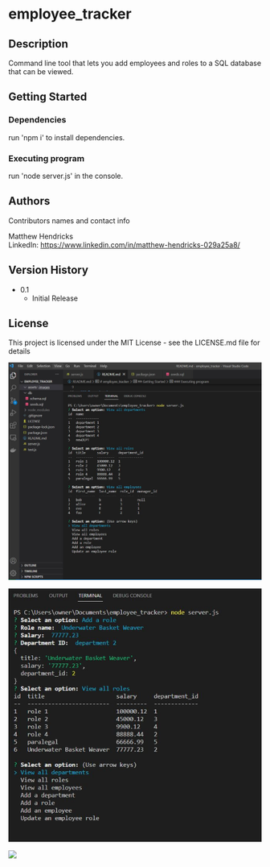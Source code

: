 # employee_tracker

## Description

Command line tool that lets you add employees and roles to a SQL database that can be viewed.

## Getting Started


### Dependencies

run 'npm i' to install dependencies.

### Executing program

run 'node server.js' in the console.

## Authors

Contributors names and contact info

Matthew Hendricks  
LinkedIn: https://www.linkedin.com/in/matthew-hendricks-029a25a8/

## Version History

* 0.1
    * Initial Release

## License

This project is licensed under the MIT License - see the LICENSE.md file for details

![screen capture of index](https://github.com/hale-bopp97/employee_tracker/blob/main/assets/images/Capture1.JPG?raw=true)

![screen capture of notes page](https://github.com/hale-bopp97/employee_tracker/blob/main/assets/images/Capture2.JPG?raw=true)

![](https://github.com/hale-bopp97/employee_tracker/blob/main/assets/images/Untitled_%20Oct%208,%202022%208_16%20PM.gif?raw=true)
